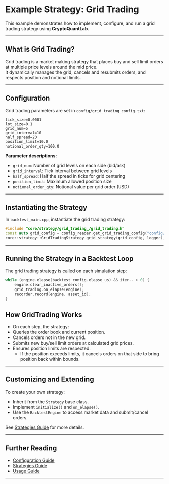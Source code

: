 # Example Strategy: Grid Trading

This example demonstrates how to implement, configure, and run a grid trading strategy using **CryptoQuantLab**.

---

## What is Grid Trading?

Grid trading is a market making strategy that places buy and sell limit orders at multiple price levels around the mid price.  
It dynamically manages the grid, cancels and resubmits orders, and respects position and notional limits.

---

## Configuration

Grid trading parameters are set in `config/grid_trading_config.txt`:
```plaintext
tick_size=0.0001
lot_size=0.1 
grid_num=5 
grid_interval=10 
half_spread=20 
position_limit=10.0 
notional_order_qty=100.0
```

**Parameter descriptions:**
- `grid_num`: Number of grid levels on each side (bid/ask)
- `grid_interval`: Tick interval between grid levels
- `half_spread`: Half the spread in ticks for grid centering
- `position_limit`: Maximum allowed position size
- `notional_order_qty`: Notional value per grid order (USD)

---

## Instantiating the Strategy

In `backtest_main.cpp`, instantiate the grid trading strategy:
```cpp
#include "core/strategy/grid_trading_/grid_trading.h"
const auto grid_config = config_reader.get_grid_trading_config("config/grid_trading_config.txt"); // load config
core::strategy::GridTradingStrategy grid_strategy(grid_config, logger);
```
---

## Running the Strategy in a Backtest Loop

The grid trading strategy is called on each simulation step:
```cpp
while (engine.elapse(backtest_config.elapse_us) && iter-- > 0) { 
    engine.clear_inactive_orders(); 
    grid_trading.on_elapse(engine);
    recorder.record(engine, asset_id);
}
```

## How GridTrading Works

- On each step, the strategy:
- Queries the order book and current position.
- Cancels orders not in the new grid.
- Submits new buy/sell limit orders at calculated grid prices.
- Ensures position limits are respected. 
    -  If the position exceeds limits, it cancels orders on that side to bring position back within bounds.

---

## Customizing and Extending

To create your own strategy:
- Inherit from the `Strategy` base class.
- Implement `initialize()` and `on_elapse()`.
- Use the `BacktestEngine` to access market data and submit/cancel orders.

See [Strategies Guide](strategies.md) for more details.

---

## Further Reading

- [Configuration Guide](configuration.md)
- [Strategies Guide](strategies.md)
- [Usage Guide](usage.md)

---